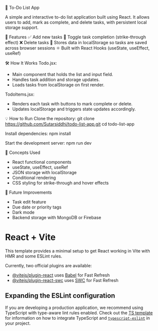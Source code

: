 📝 To-Do List App

A simple and interactive to-do list application built using React. It allows users to add, mark as complete, and delete tasks, with persistent local storage support.

🚀 Features
✅ Add new tasks
🔁 Toggle task completion (strike-through effect)
❌ Delete tasks
💾 Stores data in localStorage so tasks are saved across browser sessions
⚛️ Built with React Hooks (useState, useEffect, useRef)

🛠️ How It Works
Todo.jsx:

* Main component that holds the list and input field.
* Handles task addition and storage updates.
* Loads tasks from localStorage on first render.

TodoItems.jsx:

* Renders each task with buttons to mark complete or delete.
* Updates localStorage and triggers state updates accordingly.

💡 How to Run
Clone the repository:
git clone https://github.com/Sutarsiddhi/todo-list-app.git
cd todo-list-app

Install dependencies:
npm install

Start the development server:
npm run dev

🧠 Concepts Used
* React functional components
* useState, useEffect, useRef
* JSON storage with localStorage
* Conditional rendering
* CSS styling for strike-through and hover effects

📌 Future Improvements
* Task edit feature
* Due date or priority tags
* Dark mode
* Backend storage with MongoDB or Firebase













# React + Vite

This template provides a minimal setup to get React working in Vite with HMR and some ESLint rules.

Currently, two official plugins are available:

- [@vitejs/plugin-react](https://github.com/vitejs/vite-plugin-react/blob/main/packages/plugin-react) uses [Babel](https://babeljs.io/) for Fast Refresh
- [@vitejs/plugin-react-swc](https://github.com/vitejs/vite-plugin-react/blob/main/packages/plugin-react-swc) uses [SWC](https://swc.rs/) for Fast Refresh

## Expanding the ESLint configuration

If you are developing a production application, we recommend using TypeScript with type-aware lint rules enabled. Check out the [TS template](https://github.com/vitejs/vite/tree/main/packages/create-vite/template-react-ts) for information on how to integrate TypeScript and [`typescript-eslint`](https://typescript-eslint.io) in your project.
